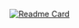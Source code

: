 [![Readme Card](https://github-readme-stats.vercel.app/api/pin/?username=ryuKizuha&repo=github-readme-stats)](https://github.com/anuraghazra/github-readme-stats)
